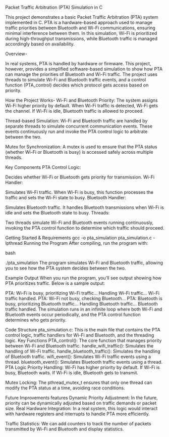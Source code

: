 Packet Traffic Arbitration (PTA) Simulation in C

This project demonstrates a basic Packet Traffic Arbitration (PTA) system implemented in C. PTA is a hardware-based approach used to manage traffic priorities between Bluetooth and Wi-Fi communications, ensuring minimal interference between them. In this simulation, Wi-Fi is prioritized during high-throughput transmissions, while Bluetooth traffic is managed accordingly based on availability.

Overview-

In real systems, PTA is handled by hardware or firmware. This project, however, provides a simplified software-based simulation to show how PTA can manage the priorities of Bluetooth and Wi-Fi traffic. The project uses threads to simulate Wi-Fi and Bluetooth traffic events, and a control function (PTA_control) decides which protocol gets access based on priority.

How the Project Works-
Wi-Fi and Bluetooth Priority: The system assigns Wi-Fi higher priority by default. When Wi-Fi traffic is detected, Wi-Fi gets the channel. If Wi-Fi is idle, Bluetooth traffic is allowed to proceed.

Thread-based Simulation: Wi-Fi and Bluetooth traffic are handled by separate threads to simulate concurrent communication events. These events continuously run and invoke the PTA control logic to arbitrate between the two.

Mutex for Synchronization: A mutex is used to ensure that the PTA status (whether Wi-Fi or Bluetooth is busy) is accessed safely across multiple threads.

Key Components
PTA Control Logic:

Decides whether Wi-Fi or Bluetooth gets priority for transmission.
Wi-Fi Handler:

Simulates Wi-Fi traffic. When Wi-Fi is busy, this function processes the traffic and sets the Wi-Fi state to busy.
Bluetooth Handler:

Simulates Bluetooth traffic. It handles Bluetooth transmissions when Wi-Fi is idle and sets the Bluetooth state to busy.
Threads:

Two threads simulate Wi-Fi and Bluetooth events running continuously, invoking the PTA control function to determine which traffic should proceed.


Getting Started & Requirements
gcc -o pta_simulation pta_simulation.c -lpthread
Running the Program
After compiling, run the program with:

bash

./pta_simulation
The program simulates Wi-Fi and Bluetooth traffic, allowing you to see how the PTA system decides between the two.

Example Output
When you run the program, you'll see output showing how PTA prioritizes traffic. Below is a sample output:

PTA: Wi-Fi is busy, prioritizing Wi-Fi traffic...
Handling Wi-Fi traffic...
Wi-Fi traffic handled.
PTA: Wi-Fi not busy, checking Bluetooth...
PTA: Bluetooth is busy, prioritizing Bluetooth traffic...
Handling Bluetooth traffic...
Bluetooth traffic handled.
The simulation runs in an infinite loop where both Wi-Fi and Bluetooth events occur periodically, and the PTA control function determines who gets priority.

Code Structure
pta_simulation.c: This is the main file that contains the PTA control logic, traffic handlers for Wi-Fi and Bluetooth, and the threading logic.
Key Functions
PTA_control(): The core function that manages priority between Wi-Fi and Bluetooth traffic.
handle_wifi_traffic(): Simulates the handling of Wi-Fi traffic.
handle_bluetooth_traffic(): Simulates the handling of Bluetooth traffic.
wifi_event(): Simulates Wi-Fi traffic events using a thread.
bluetooth_event(): Simulates Bluetooth traffic events using a thread.
PTA Logic
Priority Handling: Wi-Fi has higher priority by default. If Wi-Fi is busy, Bluetooth waits. If Wi-Fi is idle, Bluetooth gets to transmit.

Mutex Locking: The pthread_mutex_t ensures that only one thread can modify the PTA status at a time, avoiding race conditions.

Future Improvements features
Dynamic Priority Adjustment: In the future, priority can be dynamically adjusted based on traffic demands or packet size.
Real Hardware Integration: In a real system, this logic would interact with hardware registers and interrupts to handle PTA more efficiently.

Traffic Statistics: We can add counters to track the number of packets transmitted by Wi-Fi and Bluetooth and display statistics.
